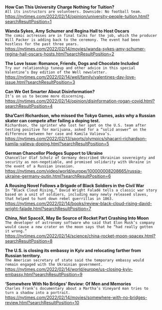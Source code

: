 **How Can This University Charge Nothing for Tuition?**\
`All its instructors are volunteers. Downside: No football team.`\
https://nytimes.com/2022/02/14/opinion/university-people-tuition.html?searchResultPosition=1

**Wanda Sykes, Amy Schumer and Regina Hall to Host Oscars**\
`The comic actresses are in final talks for the job, which the producer Will Packer is adding back to the ceremony. The event had been hostless for the past three years.`\
https://nytimes.com/2022/02/14/movies/wanda-sykes-amy-schumer-regina-hall-oscars-hosts.html?searchResultPosition=2

**The Love Issue: Romance, Friends, Dogs and Chocolate Included**\
`Try our relationship tuneup and other advice in this special Valentine’s Day edition of the Well newsletter.`\
https://nytimes.com/2022/02/14/well/family/valentines-day-love-issue.html?searchResultPosition=3

**Can We Get Smarter About Disinformation?**\
`It’s on us to become more discerning.`\
https://nytimes.com/2022/02/14/opinion/disinformation-rogan-covid.html?searchResultPosition=4

**Sha’Carri Richardson, who missed the Tokyo Games, asks why a Russian skater can compete after failing a doping test.**\
`Richardson, the sprinter who lost her spot on the U.S. team after testing positive for marijuana, asked for a “solid answer” on the difference between her case and Kamila Valieva’s.`\
https://nytimes.com/2022/02/13/sports/olympics/shacarri-richardson-kamila-valieva-doping.html?searchResultPosition=5

**German Chancellor Pledges Support to Ukraine**\
`Chancellor Olaf Scholz of Germany described Ukrainian sovereignty and security as non-negotiable, and promised solidarity with Ukraine in the event of a Russian invasion.`\
https://nytimes.com/video/world/europe/100000008208665/russia-ukraine-germany-putin.html?searchResultPosition=6

**A Rousing Novel Follows a Brigade of Black Soldiers in the Civil War**\
`In “Black Cloud Rising,” David Wright Faladé tells a classic war story based on a unit of soldiers, including many newly released slaves, that helped to hunt down rebel guerrillas in 1863.`\
https://nytimes.com/2022/02/14/books/review-black-cloud-rising-david-wright-falade.html?searchResultPosition=7

**China, Not SpaceX, May Be Source of Rocket Part Crashing Into Moon**\
`The developer of astronomy software who said that Elon Musk’s company would cause a new crater on the moon says that he “had really gotten it wrong.”`\
https://nytimes.com/2022/02/14/science/china-rocket-moon-spacex.html?searchResultPosition=8

**The U.S. is closing its embassy in Kyiv and relocating farther from Russian territory.**\
`The American secretary of state said the temporary embassy would remain engaged with the Ukrainian government.`\
https://nytimes.com/2022/02/14/world/europe/us-closing-kyiv-embassy.html?searchResultPosition=9

**‘Somewhere With No Bridges’ Review: Of Men and Memories**\
`Charles Frank’s documentary about a Martha’s Vineyard man tries to turn a shadow into a portrait.`\
https://nytimes.com/2022/02/14/movies/somewhere-with-no-bridges-review.html?searchResultPosition=10


